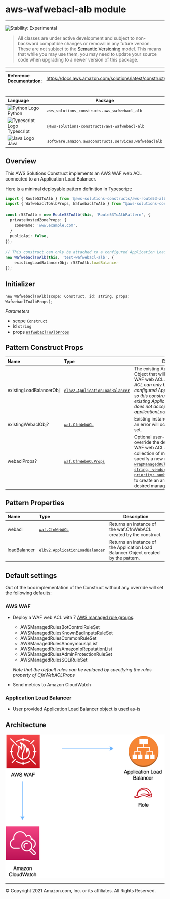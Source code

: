 # aws-wafwebacl-alb module
<!--BEGIN STABILITY BANNER-->

---

![Stability: Experimental](https://img.shields.io/badge/stability-Experimental-important.svg?style=for-the-badge)

> All classes are under active development and subject to non-backward compatible changes or removal in any
> future version. These are not subject to the [Semantic Versioning](https://semver.org/) model.
> This means that while you may use them, you may need to update your source code when upgrading to a newer version of this package.

---
<!--END STABILITY BANNER-->

| **Reference Documentation**:| <span style="font-weight: normal">https://docs.aws.amazon.com/solutions/latest/constructs/</span>|
|:-------------|:-------------|
<div style="height:8px"></div>


| **Language**     | **Package**        |
|:-------------|-----------------|
|![Python Logo](https://docs.aws.amazon.com/cdk/api/latest/img/python32.png) Python|`aws_solutions_constructs.aws_wafwebacl_alb`|
|![Typescript Logo](https://docs.aws.amazon.com/cdk/api/latest/img/typescript32.png) Typescript|`@aws-solutions-constructs/aws-wafwebacl-alb`|
|![Java Logo](https://docs.aws.amazon.com/cdk/api/latest/img/java32.png) Java|`software.amazon.awsconstructs.services.wafwebaclalb`|

## Overview
This AWS Solutions Construct implements an AWS WAF web ACL connected to an Application Load Balancer.

Here is a minimal deployable pattern definition in Typescript:

``` typescript
import { Route53ToAlb } from '@aws-solutions-constructs/aws-route53-alb';
import { WafwebaclToAlbProps, WafwebaclToAlb } from "@aws-solutions-constructs/aws-wafwebacl-alb";

const r53ToAlb = new Route53ToAlb(this, 'Route53ToAlbPattern', {
  privateHostedZoneProps: {
    zoneName: 'www.example.com',
  }
  publicApi: false,
});

// This construct can only be attached to a configured Application Load Balancer.
new WafwebaclToAlb(this, 'test-wafwebacl-alb', {
    existingLoadBalancerObj: r53ToAlb.loadBalancer
});
```

## Initializer

``` text
new WafwebaclToAlb(scope: Construct, id: string, props: WafwebaclToAlbProps);
```

_Parameters_

* scope [`Construct`](https://docs.aws.amazon.com/cdk/api/latest/docs/@aws-cdk_core.Construct.html)
* id `string`
* props [`WafwebaclToAlbProps`](#pattern-construct-props)

## Pattern Construct Props

| **Name**     | **Type**        | **Description** |
|:-------------|:----------------|-----------------|
|existingLoadBalancerObj|[`elbv2.ApplicationLoadBalancer`](https://docs.aws.amazon.com/cdk/api/latest/docs/@aws-cdk_aws-elasticloadbalancingv2.ApplicationLoadBalancer.html)|The existing Application Load Balancer Object that will be protected with the WAF web ACL. *Note that a WAF web ACL can only be added to a configured Application Load Balancer, so this construct only accepts an existing ApplicationLoadBalancer and does not accept applicationLoadBalancerProps.*|
|existingWebaclObj?|[`waf.CfnWebACL`](https://docs.aws.amazon.com/cdk/api/latest/docs/@aws-cdk_aws-waf.CfnWebACL.html)|Existing instance of a WAF web ACL, an error will occur if this and props is set.|
|webaclProps?|[`waf.CfnWebACLProps`](https://docs.aws.amazon.com/cdk/api/latest/docs/@aws-cdk_aws-waf.CfnWebACLProps.html)|Optional user-provided props to override the default props for the AWS WAF web ACL. To use a different collection of managed rule sets, specify a new rules property. Use our [`wrapManagedRuleSet(managedGroupName: string, vendorName: string, priority: number)`](../core/lib/waf-defaults.ts) function from core to create an array entry from each desired managed rule set.|

## Pattern Properties

| **Name**     | **Type**        | **Description** |
|:-------------|:----------------|-----------------|
|webacl|[`waf.CfnWebACL`](https://docs.aws.amazon.com/cdk/api/latest/docs/@aws-cdk_aws-waf.CfnWebACL.html)|Returns an instance of the waf.CfnWebACL created by the construct.|
|loadBalancer|[`elbv2.ApplicationLoadBalancer`](https://docs.aws.amazon.com/cdk/api/latest/docs/@aws-cdk_aws-elasticloadbalancingv2.ApplicationLoadBalancer.html)|Returns an instance of the Application Load Balancer Object created by the pattern. |

## Default settings

Out of the box implementation of the Construct without any override will set the following defaults:

### AWS WAF
* Deploy a WAF web ACL with 7 [AWS managed rule groups](https://docs.aws.amazon.com/waf/latest/developerguide/aws-managed-rule-groups-list.html).
    * AWSManagedRulesBotControlRuleSet
    * AWSManagedRulesKnownBadInputsRuleSet
    * AWSManagedRulesCommonRuleSet
    * AWSManagedRulesAnonymousIpList
    * AWSManagedRulesAmazonIpReputationList
    * AWSManagedRulesAdminProtectionRuleSet
    * AWSManagedRulesSQLiRuleSet

    *Note that the default rules can be replaced by specifying the rules property of CfnWebACLProps*
* Send metrics to Amazon CloudWatch

### Application Load Balancer
* User provided Application Load Balancer object is used as-is

## Architecture
![Architecture Diagram](architecture.png)

***
&copy; Copyright 2021 Amazon.com, Inc. or its affiliates. All Rights Reserved.
